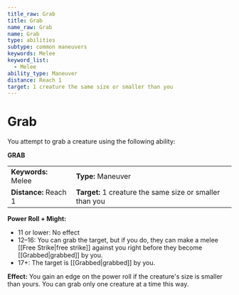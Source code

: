 ```yaml
---
title_raw: Grab
title: Grab
name_raw: Grab
name: Grab
type: abilities
subtype: common maneuvers
keywords: Melee
keyword_list:
  - Melee
ability_type: Maneuver
distance: Reach 1
target: 1 creature the same size or smaller than you
---
```


# Grab

You attempt to grab a creature using the following ability:

**GRAB**

<!-- @nosort -->

|                       |                                                          |
| :-------------------- | :------------------------------------------------------- |
| **Keywords:** Melee   | **Type:** Maneuver                                       |
| **Distance:** Reach 1 | **Target:** 1 creature the same size or smaller than you |

**Power Roll + Might:**

- 11 or lower: No effect
- 12–16: You can grab the target, but if you do, they can make a melee [[Free Strike|free strike]] against you right before they become [[Grabbed|grabbed]] by you.
- 17+: The target is [[Grabbed|grabbed]] by you.

**Effect:** You gain an edge on the power roll if the creature's size is smaller than yours. You can grab only one creature at a time this way.
